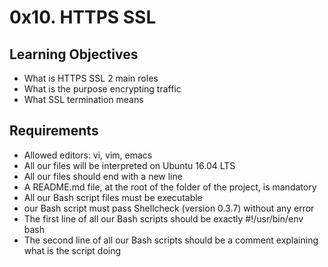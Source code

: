 # 0x10. HTTPS SSL

## Learning Objectives
* What is HTTPS SSL 2 main roles
* What is the purpose encrypting traffic
* What SSL termination means

## Requirements
* Allowed editors: vi, vim, emacs
* All our files will be interpreted on Ubuntu 16.04 LTS
* All our files should end with a new line
* A README.md file, at the root of the folder of the project, is mandatory
* All our Bash script files must be executable
* our Bash script must pass Shellcheck (version 0.3.7) without any error
* The first line of all our Bash scripts should be exactly #!/usr/bin/env bash
* The second line of all our Bash scripts should be a comment explaining what is the script doing